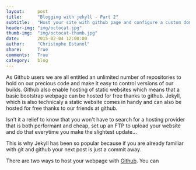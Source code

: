```yaml
---
layout:     post
title:      "Blogging with jekyll - Part 2"
subtitle:   "Host your site with github page and configure a custom domain name"
header-img: "img/octocat.jpg"
thumb-img:  "img/octocat-thumb.jpg"
date:       2015-02-04 12:00:00
author:     "Christophe Estanol"
share:      True
comments:   True
category:   blog
---
```


As Github users we are all entitled an unlimited number of repositories to hold on our precious code and make it easy to control versions of our builds.
Github also enable hosting of static websites which means that a basic bootstrap webpage can be hosted for free thanks to github. Jekyll, which is also technicaly a static website comes in handy and can also be hosted for free thanks to our friends at github.

Isn't it a relief to know that you won't have to search for a hosting provider that is both performant and cheap, set up an FTP to upload your website and do that everytime you make the slightest update...

This is why Jekyll has been so popular because if you are already familiar with git and github your next post is just a commit away.

There are two ways to host your webpage with [Github](https://pages.github.com/). You can


